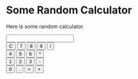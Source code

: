 # Some Random Calculator

Here is some random calculator.

<div>
    <input type="text" id="result" read-write />
    <br />
    <button onclick="clear()">C</button>
    <button onclick="append('7')">7</button>
    <button onclick="append('8')">8</button>
    <button onclick="append('9')">9</button>
    <button onclick="append('/')">/</button>
    <br />
    <button onclick="append('4')">4</button>
    <button onclick="append('5')">5</button>
    <button onclick="append('6')">6</button>
    <button onclick="append('*')">*</button>
    <br />
    <button onclick="append('1')">1</button>
    <button onclick="append('2')">2</button>
    <button onclick="append('3')">3</button>
    <button onclick="append('-')">-</button>
    <br />
    <button onclick="append('0')">0</button>
    <button onclick="append('.')">.</button>
    <button onclick="calculate()">=</button>
    <button onclick="append('+')">+</button>
</div>

<script>
    function append(value) {
        document.getElementById("result").value += value;
    }

    function clear() {
        document.getElementById("result").value = "";
    }

    function calculate() {
        try {
            document.getElementById("result").value = 
            eval(document.getElementById("result").value);
        } catch (e) {
            alert('Invalid calculation');
            clear();
        }
    }
</script>
